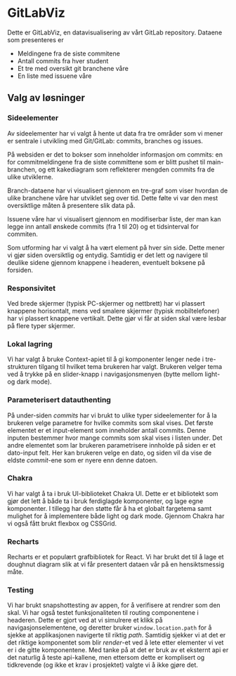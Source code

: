 # GitLabViz

Dette er GitLabViz, en datavisualisering av vårt GitLab repository. Dataene som presenteres er

- Meldingene fra de siste commitene
- Antall commits fra hver student
- Et tre med oversikt git branchene våre
- En liste med issuene våre

## Valg av løsninger

### Sideelementer

Av sideelementer har vi valgt å hente ut data fra tre områder som vi mener er sentrale i utvikling med Git/GitLab: commits, branches og issues.

På websiden er det to bokser som inneholder informasjon om commits: en for commitmeldingene fra de siste committene som er blitt pushet til main-branchen, og ett kakediagram som reflekterer mengden commits fra de ulike utviklerne.

Branch-dataene har vi visualisert gjennom en tre-graf som viser hvordan de ulike branchene våre har utviklet seg over tid. Dette følte vi var den mest oversiktlige måten å presentere slik data på.

Issuene våre har vi visualisert gjennom en modifiserbar liste, der man kan legge inn antall ønskede commits (fra 1 til 20) og et tidsinterval for commiten.

Som utforming har vi valgt å ha vært element på hver sin side. Dette mener vi gjør siden oversiktlig og entydig. Samtidig er det lett og navigere til deulike sidene gjennom knappene i headeren, eventuelt boksene på forsiden.

### Responsivitet

Ved brede skjermer (typisk PC-skjermer og nettbrett) har vi plassert knappene horisontalt, mens ved smalere skjermer (typisk mobiltelefoner) har vi plassert knappene vertikalt. Dette gjør vi får at siden skal være lesbar på flere typer skjermer.

### Lokal lagring

Vi har valgt å bruke Context-apiet til å gi komponenter lenger nede i tre-strukturen tilgang til hvilket tema brukeren har valgt. Brukeren velger tema ved å trykke på en slider-knapp i navigasjonsmenyen (bytte mellom light- og dark mode).

### Parameterisert datauthenting

På under-siden _commits_ har vi brukt to ulike typer sideelementer for å la brukeren velge parametre for hvilke commits som skal vises. Det første elementet er et input-element som inneholder antall commits. Denne inputen bestemmer hvor mange commits som skal vises i listen under. Det andre elementet som lar brukeren parametrisere innholde på siden er et dato-input felt. Her kan brukeren velge en dato, og siden vil da vise de eldste _commit_-ene som er nyere enn denne datoen.

### Chakra

Vi har valgt å ta i bruk UI-biblioteket Chakra UI. Dette er et bibliotekt som gjør det lett å både ta i bruk ferdiglagde komponenter, og lage egne komponenter. I tillegg har den støtte får å ha et globalt fargetema samt mulighet for å implementere både light og dark mode. Gjennom Chakra har vi også fått brukt flexbox og CSSGrid.

### Recharts

Recharts er et populært grafbibliotek for React. Vi har brukt det til å lage et doughnut diagram slik at vi får presentert dataen vår på en hensiktsmessig måte.

### Testing

Vi har brukt snapshottesting av appen, for å verifisere at rendrer som den skal.
Vi har også testet funksjonaliteten til routing componentene i headeren. Dette er gjort ved at vi simulrere et klikk på navigasjonselementene, og deretter bruker `window.location.path` for å sjekke at applikasjonen navigerte til riktig _path_.
Samtidig sjekker vi at det er det riktige komponentet som blir _render_-et ved å lete etter elementer vi vet er i de gitte komponentene.
Med tanke på at det er bruk av et eksternt api er det naturlig å teste api-kallene, men ettersom dette er komplisert og tidkrevende (og ikke et krav i prosjektet) valgte vi å ikke gjøre det.
